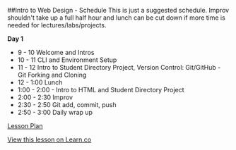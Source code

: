 

##Intro to Web Design - Schedule
This is just a suggested schedule. Improv shouldn't take up a full half hour and lunch can be cut down if more time is needed for lectures/labs/projects.

**Day 1**
+ 9 - 10 Welcome and Intros
+ 10 - 11 CLI and Environment Setup
+ 11 - 12 Intro to Student Directory Project, Version Control: Git/GitHub - Git Forking and Cloning
+ 12 - 1:00 Lunch
+ 1:00 - 2:00 - Intro to HTML and Student Directory Project
+ 2:00 - 2:30 Improv
+ 2:30 - 2:50 Git add, commit, push
+ 2:50 - 3:00 Daily wrap up

[Lesson Plan](https://docs.google.com/a/flatironschool.com/document/d/1xvkGbh-V3_0tLRouILY24AC8-AEEclpc-TTEHjp4hSo/edit)

<a href='https://learn.co/lessons/hs-intro-web-day1-schedule' data-visibility='hidden'>View this lesson on Learn.co</a>
